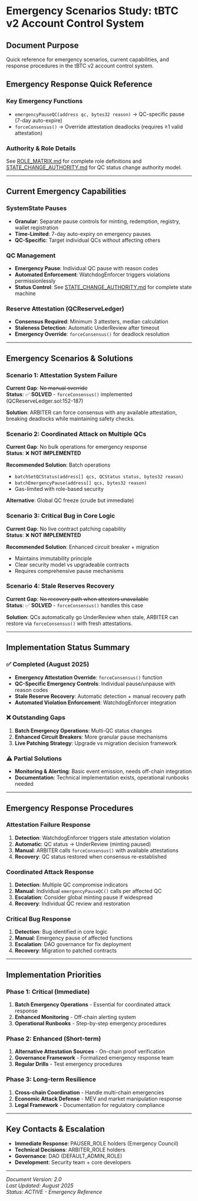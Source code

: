 # Emergency Scenarios Study: tBTC v2 Account Control System

## Document Purpose
Quick reference for emergency scenarios, current capabilities, and response procedures in the tBTC v2 account control system.

## Emergency Response Quick Reference

### Key Emergency Functions
- `emergencyPauseQC(address qc, bytes32 reason)` → QC-specific pause (7-day auto-expire)
- `forceConsensus()` → Override attestation deadlocks (requires ≥1 valid attestation)

### Authority & Role Details
See [ROLE_MATRIX.md](ROLE_MATRIX.md) for complete role definitions and [STATE_CHANGE_AUTHORITY.md](STATE_CHANGE_AUTHORITY.md) for QC status change authority model.

---

## Current Emergency Capabilities

### SystemState Pauses
- **Granular**: Separate pause controls for minting, redemption, registry, wallet registration
- **Time-Limited**: 7-day auto-expiry on emergency pauses
- **QC-Specific**: Target individual QCs without affecting others

### QC Management 
- **Emergency Pause**: Individual QC pause with reason codes
- **Automated Enforcement**: WatchdogEnforcer triggers violations permissionlessly
- **Status Control**: See [STATE_CHANGE_AUTHORITY.md](STATE_CHANGE_AUTHORITY.md) for complete state machine

### Reserve Attestation (QCReserveLedger)  
- **Consensus Required**: Minimum 3 attesters, median calculation
- **Staleness Detection**: Automatic UnderReview after timeout
- **Emergency Override**: `forceConsensus()` for deadlock resolution

---

## Emergency Scenarios & Solutions

### Scenario 1: Attestation System Failure
**Current Gap**: ~~No manual override~~  
**Status**: ✅ **SOLVED** - `forceConsensus()` implemented (QCReserveLedger.sol:152-187)

**Solution**: ARBITER can force consensus with any available attestation, breaking deadlocks while maintaining safety checks.

### Scenario 2: Coordinated Attack on Multiple QCs
**Current Gap**: No bulk operations for emergency response  
**Status**: ❌ **NOT IMPLEMENTED**

**Recommended Solution**: Batch operations
- `batchSetQCStatus(address[] qcs, QCStatus status, bytes32 reason)`  
- `batchEmergencyPause(address[] qcs, bytes32 reason)`
- Gas-limited with role-based security

**Alternative**: Global QC freeze (crude but immediate)

### Scenario 3: Critical Bug in Core Logic  
**Current Gap**: No live contract patching capability  
**Status**: ❌ **NOT IMPLEMENTED**

**Recommended Solution**: Enhanced circuit breaker + migration
- Maintains immutability principle
- Clear security model vs upgradeable contracts
- Requires comprehensive pause mechanisms

### Scenario 4: Stale Reserves Recovery
**Current Gap**: ~~No recovery path when attesters unavailable~~  
**Status**: ✅ **SOLVED** - `forceConsensus()` handles this case

**Solution**: QCs automatically go UnderReview when stale, ARBITER can restore via `forceConsensus()` with fresh attestations.

---

## Implementation Status Summary

### ✅ Completed (August 2025)
- **Emergency Attestation Override**: `forceConsensus()` function
- **QC-Specific Emergency Controls**: Individual pause/unpause with reason codes  
- **Stale Reserve Recovery**: Automatic detection + manual recovery path
- **Automated Violation Enforcement**: WatchdogEnforcer integration

### ❌ Outstanding Gaps
1. **Batch Emergency Operations**: Multi-QC status changes
2. **Enhanced Circuit Breakers**: More granular pause mechanisms  
3. **Live Patching Strategy**: Upgrade vs migration decision framework

### ⚠️ Partial Solutions
- **Monitoring & Alerting**: Basic event emission, needs off-chain integration
- **Documentation**: Technical implementation exists, operational runbooks needed

---

## Emergency Response Procedures

### Attestation Failure Response
1. **Detection**: WatchdogEnforcer triggers stale attestation violation
2. **Automatic**: QC status → UnderReview (minting paused)
3. **Manual**: ARBITER calls `forceConsensus()` with available attestations
4. **Recovery**: QC status restored when consensus re-established

### Coordinated Attack Response  
1. **Detection**: Multiple QC compromise indicators
2. **Manual**: Individual `emergencyPauseQC()` calls per affected QC
3. **Escalation**: Consider global minting pause if widespread
4. **Recovery**: Individual QC review and restoration

### Critical Bug Response
1. **Detection**: Bug identified in core logic  
2. **Manual**: Emergency pause of affected functions
3. **Escalation**: DAO governance for fix deployment
4. **Recovery**: Migration to patched contracts

---

## Implementation Priorities

### Phase 1: Critical (Immediate)
1. **Batch Emergency Operations** - Essential for coordinated attack response
2. **Enhanced Monitoring** - Off-chain alerting system
3. **Operational Runbooks** - Step-by-step emergency procedures

### Phase 2: Enhanced (Short-term)  
1. **Alternative Attestation Sources** - On-chain proof verification
2. **Governance Framework** - Formalized emergency response team
3. **Regular Drills** - Test emergency procedures

### Phase 3: Long-term Resilience
1. **Cross-chain Coordination** - Handle multi-chain emergencies
2. **Economic Attack Defense** - MEV and market manipulation response
3. **Legal Framework** - Documentation for regulatory compliance

---

## Key Contacts & Escalation

- **Immediate Response**: PAUSER_ROLE holders (Emergency Council)
- **Technical Decisions**: ARBITER_ROLE holders  
- **Governance**: DAO (DEFAULT_ADMIN_ROLE)
- **Development**: Security team + core developers

---

*Document Version: 2.0*  
*Last Updated: August 2025*  
*Status: ACTIVE - Emergency Reference*